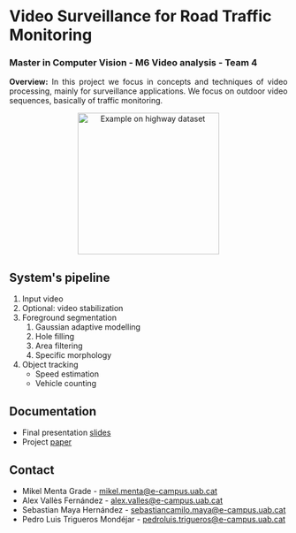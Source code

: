 # Video Surveillance for Road Traffic Monitoring
### Master in Computer Vision - M6 Video analysis - Team 4
<p align="justify"><b>Overview:</b> In this project we focus in concepts and techniques of video processing, mainly for surveillance applications. We focus on outdoor video sequences, basically of traffic monitoring.</p>

<p align="center">
<img src="https://github.com/mcv-m6-video/mcv-m6-2018-team4/blob/master/figs/tracking.gif" alt="Example on highway dataset" height="256">
</p>

## System's pipeline
1. Input video
2. Optional: video stabilization
3. Foreground segmentation
    1. Gaussian adaptive modelling
    2. Hole filling
    3. Area filtering
    4. Specific morphology
4. Object tracking
    - Speed estimation
    - Vehicle counting

## Documentation
- Final presentation [slides](https://docs.google.com/presentation/d/1RLCoJW9SHiOjKdJxT3kIpX3v3PezMB-gE16V0qnVvFE/edit?usp=sharing)
- Project [paper](https://www.overleaf.com/read/rsrzzrxjdnfj)

## Contact
- Mikel Menta Grade - mikel.menta@e-campus.uab.cat
- Alex Vallès Fernández - alex.valles@e-campus.uab.cat
- Sebastian Maya Hernández - sebastiancamilo.maya@e-campus.uab.cat
- Pedro Luis Trigueros Mondéjar - pedroluis.trigueros@e-campus.uab.cat
